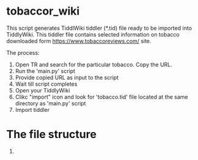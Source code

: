 # tobaccor_wiki
This script generates TiddlWiki tiddler (*.tid) file ready to be imported into TiddlyWiki. This tiddler file contains selected information on tobacco downloaded form https://www.tobaccoreviews.com/ site.

The process:
1. Open TR and search for the particular tobacco. Copy the URL.
2. Run the 'main.py' script
3. Provide copied URL as input to the script
4. Wait till script completes
5. Open your TiddlyWiki
6. Clikc "import" icon and look for 'tobacco.tid' file located at the same directory as 'main.py' script
7. Import tiddler

# The file structure
1. 
